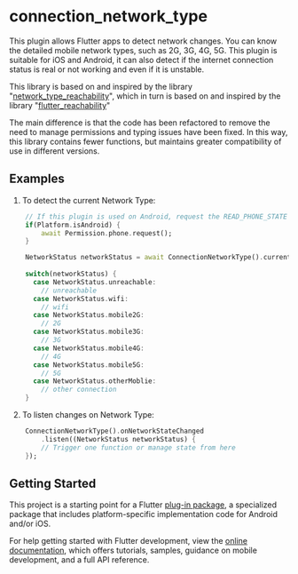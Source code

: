 # connection_network_type

This plugin allows Flutter apps to detect network changes. You can know the detailed mobile network types, such as 2G, 3G, 4G, 5G. This plugin is suitable for iOS and Android, it can also detect if the internet connection status is real or not working and even if it is unstable.

This library is based on and inspired by the library "[network_type_reachability](https://pub.dev/packages/network_type_reachability)", which in turn is based on and inspired by the library "[flutter_reachability](https://pub.dev/packages/flutter_reachability)"

The main difference is that the code has been refactored to remove the need to manage permissions and typing issues have been fixed. In this way, this library contains fewer functions, but maintains greater compatibility of use in different versions.

## Examples

1. To detect the current Network Type:

```dart
    // If this plugin is used on Android, request the READ_PHONE_STATE permission.
    if(Platform.isAndroid) {
        await Permission.phone.request();
    }

    NetworkStatus networkStatus = await ConnectionNetworkType().currentNetworkStatus();
    
    switch(networkStatus) {
      case NetworkStatus.unreachable:
        // unreachable
      case NetworkStatus.wifi:
        // wifi
      case NetworkStatus.mobile2G:
        // 2G
      case NetworkStatus.mobile3G:
        // 3G
      case NetworkStatus.mobile4G:
        // 4G
      case NetworkStatus.mobile5G:
        // 5G
      case NetworkStatus.otherMoblie:
        // other connection
    }
```

2. To listen changes on Network Type:

```dart
    ConnectionNetworkType().onNetworkStateChanged
        .listen((NetworkStatus networkStatus) {
        // Trigger one function or manage state from here
    });
```

## Getting Started

This project is a starting point for a Flutter
[plug-in package](https://flutter.dev/developing-packages/),
a specialized package that includes platform-specific implementation code for
Android and/or iOS.

For help getting started with Flutter development, view the
[online documentation](https://flutter.dev/docs), which offers tutorials,
samples, guidance on mobile development, and a full API reference.

